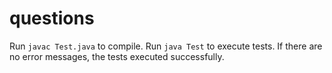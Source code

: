 # questions

Run `javac Test.java` to compile. Run `java Test` to execute tests. If there are no error messages, the tests executed successfully.

